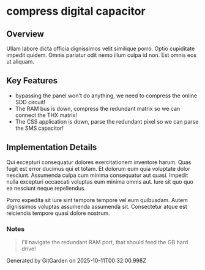 # compress digital capacitor

## Overview
Ullam labore dicta officia dignissimos velit similique porro. Optio cupiditate impedit quidem. Omnis pariatur odit nemo illum culpa id non. Est omnis eos ut aliquam.

## Key Features
- bypassing the panel won't do anything, we need to compress the online SDD circuit!
- The RAM bus is down, compress the redundant matrix so we can connect the THX matrix!
- The CSS application is down, parse the redundant pixel so we can parse the SMS capacitor!

## Implementation Details
Qui excepturi consequatur dolores exercitationem inventore harum. Quas fugit est error ducimus qui et totam. Et dolorum eum quia voluptate dolor nesciunt. Assumenda culpa cum minima consequatur aut quasi. Impedit nulla excepturi occaecati voluptas eum minima omnis aut. Iure sit quo quo ea nesciunt neque repellendus.
 Porro expedita sit iure sint tempore tempore vel eum quibusdam. Autem dignissimos voluptas assumenda assumenda sit. Consectetur atque est reiciendis tempore quasi dolore nostrum.

### Notes
> I'll navigate the redundant RAM port, that should feed the GB hard drive!

Generated by GitGarden on 2025-10-11T00:32:00.998Z
